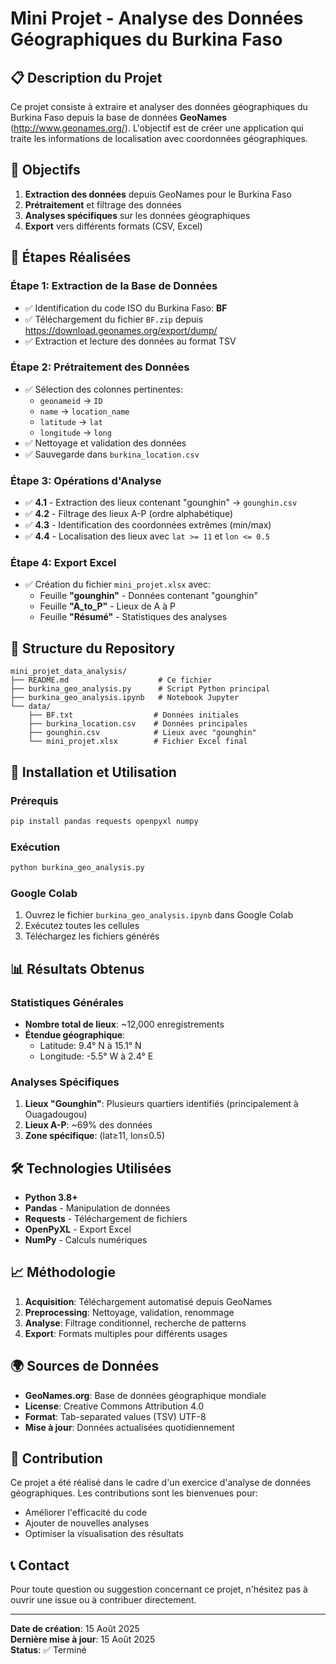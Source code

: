 # Mini Projet - Analyse des Données Géographiques du Burkina Faso

## 📋 Description du Projet

Ce projet consiste à extraire et analyser des données géographiques du Burkina Faso depuis la base de données **GeoNames** (http://www.geonames.org/). L'objectif est de créer une application qui traite les informations de localisation avec coordonnées géographiques.

## 🎯 Objectifs

1. **Extraction des données** depuis GeoNames pour le Burkina Faso
2. **Prétraitement** et filtrage des données
3. **Analyses spécifiques** sur les données géographiques
4. **Export** vers différents formats (CSV, Excel)

## 🔧 Étapes Réalisées

### Étape 1: Extraction de la Base de Données
- ✅ Identification du code ISO du Burkina Faso: **BF**
- ✅ Téléchargement du fichier `BF.zip` depuis https://download.geonames.org/export/dump/
- ✅ Extraction et lecture des données au format TSV

### Étape 2: Prétraitement des Données
- ✅ Sélection des colonnes pertinentes:
  - `geonameid` → `ID`
  - `name` → `location_name` 
  - `latitude` → `lat`
  - `longitude` → `long`
- ✅ Nettoyage et validation des données
- ✅ Sauvegarde dans `burkina_location.csv`

### Étape 3: Opérations d'Analyse
- ✅ **4.1** - Extraction des lieux contenant "gounghin" → `gounghin.csv`
- ✅ **4.2** - Filtrage des lieux A-P (ordre alphabétique)
- ✅ **4.3** - Identification des coordonnées extrêmes (min/max)
- ✅ **4.4** - Localisation des lieux avec `lat >= 11` et `lon <= 0.5`

### Étape 4: Export Excel
- ✅ Création du fichier `mini_projet.xlsx` avec:
  - Feuille **"gounghin"** - Données contenant "gounghin"
  - Feuille **"A_to_P"** - Lieux de A à P
  - Feuille **"Résumé"** - Statistiques des analyses

## 📁 Structure du Repository

```
mini_projet_data_analysis/
├── README.md                    # Ce fichier
├── burkina_geo_analysis.py      # Script Python principal
├── burkina_geo_analysis.ipynb   # Notebook Jupyter
└── data/
    ├── BF.txt                  # Données initiales
    ├── burkina_location.csv    # Données principales
    ├── gounghin.csv            # Lieux avec "gounghin"
    └── mini_projet.xlsx        # Fichier Excel final
```

## 🚀 Installation et Utilisation

### Prérequis
```bash
pip install pandas requests openpyxl numpy
```

### Exécution
```bash
python burkina_geo_analysis.py
```

### Google Colab
1. Ouvrez le fichier `burkina_geo_analysis.ipynb` dans Google Colab
2. Exécutez toutes les cellules
3. Téléchargez les fichiers générés

## 📊 Résultats Obtenus

### Statistiques Générales
- **Nombre total de lieux**: ~12,000 enregistrements
- **Étendue géographique**:
  - Latitude: 9.4° N à 15.1° N
  - Longitude: -5.5° W à 2.4° E

### Analyses Spécifiques
1. **Lieux "Gounghin"**: Plusieurs quartiers identifiés (principalement à Ouagadougou)
2. **Lieux A-P**: ~69% des données
3. **Zone spécifique**: (lat≥11, lon≤0.5)

## 🛠️ Technologies Utilisées

- **Python 3.8+**
- **Pandas** - Manipulation de données
- **Requests** - Téléchargement de fichiers
- **OpenPyXL** - Export Excel
- **NumPy** - Calculs numériques

## 📈 Méthodologie

1. **Acquisition**: Téléchargement automatisé depuis GeoNames
2. **Preprocessing**: Nettoyage, validation, renommage
3. **Analyse**: Filtrage conditionnel, recherche de patterns
4. **Export**: Formats multiples pour différents usages

## 🌍 Sources de Données

- **GeoNames.org**: Base de données géographique mondiale
- **License**: Creative Commons Attribution 4.0
- **Format**: Tab-separated values (TSV) UTF-8
- **Mise à jour**: Données actualisées quotidiennement

## 👥 Contribution

Ce projet a été réalisé dans le cadre d'un exercice d'analyse de données géographiques. Les contributions sont les bienvenues pour:

- Améliorer l'efficacité du code
- Ajouter de nouvelles analyses
- Optimiser la visualisation des résultats

## 📞 Contact

Pour toute question ou suggestion concernant ce projet, n'hésitez pas à ouvrir une issue ou à contribuer directement.

---

**Date de création**: 15 Août 2025  
**Dernière mise à jour**: 15 Août 2025  
**Status**: ✅ Terminé